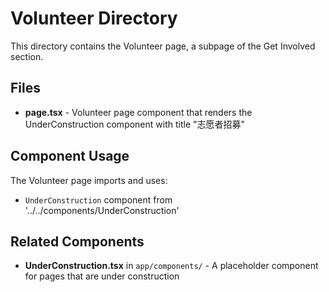 # Volunteer Directory

This directory contains the Volunteer page, a subpage of the Get Involved section.

## Files

- **page.tsx** - Volunteer page component that renders the UnderConstruction component with title "志愿者招募"

## Component Usage

The Volunteer page imports and uses:
- `UnderConstruction` component from '../../components/UnderConstruction'

## Related Components

- **UnderConstruction.tsx** in `app/components/` - A placeholder component for pages that are under construction
